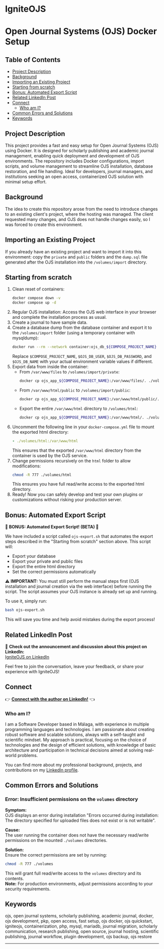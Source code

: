 # IgniteOJS
# Open Journal Systems (OJS) Docker Setup

## Table of Contents
- [Project Description](#project-description)
- [Background](#background)
- [Importing an Existing Project](#importing-an-existing-project)
- [Starting from scratch](#starting-from-scratch)
- [Bonus: Automated Export Script](#bonus-automated-export-script)
- [Related LinkedIn Post](#related-linkedin-post)
- [Connect](#connect)
  - [Who am I?](#who-am-i)
- [Common Errors and Solutions](#common-errors-and-solutions)
- [Keywords](#keywords)

## Project Description
This project provides a fast and easy setup for Open Journal Systems (OJS) using Docker. It is designed for scholarly publishing and academic journal management, enabling quick deployment and development of OJS environments. The repository includes Docker configurations, import scripts, and volume management to streamline OJS installation, database restoration, and file handling. Ideal for developers, journal managers, and institutions seeking an open access, containerized OJS solution with minimal setup effort.

## Background
The idea to create this repository arose from the need to introduce changes to an existing client's project, where the hosting was managed. The client requested many changes, and OJS does not handle changes easily, so I was forced to create this environment.

## Importing an Existing Project
If you already have an existing project and want to import it into this environment: copy the `private` and `public` folders and the `dump.sql` file generated after the OJS installation into the `/volumes/import` directory.

## Starting from scratch
1. Clean reset of containers:
   ```bash
   docker compose down -v
   docker compose up -d
   ```
2. Regular OJS installation: Access the OJS web interface in your browser and complete the installation process as usual.
3. Create a journal to have sample data.
4. Create a database dump from the database container and export it to the `/volumes/import` folder (using a temporary container with mysqldump):
   ```bash
   docker run --rm --network container:ojs_db_${COMPOSE_PROJECT_NAME} -e MYSQL_PWD=$OJS_DB_PASSWORD mysql:8 mysqldump --column-statistics=0 -h127.0.0.1 -u$OJS_DB_USER $OJS_DB_NAME > ./volumes/import/dump.sql
   ```
   Replace `$COMPOSE_PROJECT_NAME`, `$OJS_DB_USER`, `$OJS_DB_PASSWORD`, and `$OJS_DB_NAME` with your actual environment variable values if different.
5. Export data from inside the container:
   - From `/var/www/files` to `/volumes/import/private`:
     ```bash
     docker cp ojs_app_${COMPOSE_PROJECT_NAME}:/var/www/files/. ./volumes/import/private/
     ```
   - From `/var/www/html/public` to `/volumes/import/public`:
     ```bash
     docker cp ojs_app_${COMPOSE_PROJECT_NAME}:/var/www/html/public/. ./volumes/import/public/
     ```
   - Export the entire `/var/www/html` directory to `/volumes/html`:
     ```bash
     docker cp ojs_app_${COMPOSE_PROJECT_NAME}:/var/www/html/. ./volumes/html/
     ```
6. Uncomment the following line in your `docker-compose.yml` file to mount the exported html directory:
   ```yaml
   - ./volumes/html:/var/www/html
   ```
   This ensures that the exported `/var/www/html` directory from the container is used by the OJS service.
7. Change permissions recursively on the `html` folder to allow modifications:
   ```bash
   chmod -R 777 ./volumes/html
   ```
   This ensures you have full read/write access to the exported html directory.
8. Ready! Now you can safely develop and test your own plugins or customizations without risking your production server.

## Bonus: Automated Export Script

**🚨 BONUS: Automated Export Script! (BETA) 🚨**

We have included a script called `ojs-export.sh` that automates the export steps described in the "Starting from scratch" section above. This script will:
- Export your database
- Export your private and public files
- Export the entire html directory
- Set the correct permissions automatically

⚠️ **IMPORTANT:** You must still perform the manual steps first (OJS installation and journal creation via the web interface) before running the script. The script assumes your OJS instance is already set up and running.

To use it, simply run:
```bash
bash ojs-export.sh
```

This will save you time and help avoid mistakes during the export process!

## Related LinkedIn Post

🔗 **Check out the announcement and discussion about this project on LinkedIn:**  
[IgniteOJS on LinkedIn](https://www.linkedin.com/posts/angellopezmolina_github-almangeligniteojs-igniteojs-is-activity-7336332668684398592-pU0g?utm_source=share&utm_medium=member_desktop&rcm=ACoAACAQf34B-_dlrGkByvWQv1hWwvJka_3GsHU)

Feel free to join the conversation, leave your feedback, or share your experience with IgniteOJS!

## Connect

👉 **[Connect with the author on LinkedIn!](https://www.linkedin.com/in/angellopezmolina/)** 👈

### Who am I?

I am a Software Developer based in Málaga, with experience in multiple programming languages and technologies. I am passionate about creating robust software and scalable solutions, always with a self-taught and scientific mindset. My approach is practical, focusing on the choice of technologies and the design of efficient solutions, with knowledge of basic architecture and participation in technical decisions aimed at solving real-world problems.

You can find more about my professional background, projects, and contributions on my [LinkedIn profile](https://www.linkedin.com/in/angellopezmolina/).

## Common Errors and Solutions

### Error: Insufficient permissions on the `volumes` directory

**Symptom:**  
OJS displays an error during installation "Errors occurred during installation: The directory specified for uploaded files does not exist or is not writable".

**Cause:**  
The user running the container does not have the necessary read/write permissions on the mounted `./volumes` directories.

**Solution:**  
Ensure the correct permissions are set by running:

```bash
chmod -R 777 ./volumes
```

This will grant full read/write access to the `volumes` directory and its contents.  
**Note:** For production environments, adjust permissions according to your security requirements.

## Keywords
ojs, open journal systems, scholarly publishing, academic journal, docker, ojs development, pkp, open access, fast setup, ojs docker, ojs quickstart, igniteojs, containerization, php, mysql, mariadb, journal migration, scholarly communication, research publishing, open source, journal hosting, scientific publishing, journal workflow, plugin development, ojs backup, ojs restore

---